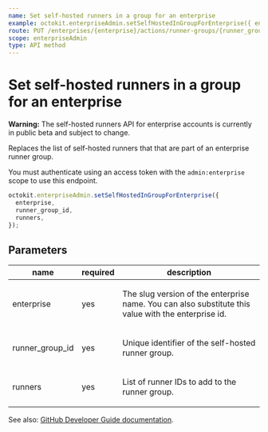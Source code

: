 ```yaml
---
name: Set self-hosted runners in a group for an enterprise
example: octokit.enterpriseAdmin.setSelfHostedInGroupForEnterprise({ enterprise, runner_group_id, runners })
route: PUT /enterprises/{enterprise}/actions/runner-groups/{runner_group_id}/runners
scope: enterpriseAdmin
type: API method
---
```


# Set self-hosted runners in a group for an enterprise

**Warning:** The self-hosted runners API for enterprise accounts is currently in public beta and subject to change.

Replaces the list of self-hosted runners that that are part of an enterprise runner group.

You must authenticate using an access token with the `admin:enterprise` scope to use this endpoint.

```js
octokit.enterpriseAdmin.setSelfHostedInGroupForEnterprise({
  enterprise,
  runner_group_id,
  runners,
});
```

## Parameters

<table>
  <thead>
    <tr>
      <th>name</th>
      <th>required</th>
      <th>description</th>
    </tr>
  </thead>
  <tbody>
    <tr><td>enterprise</td><td>yes</td><td>

The slug version of the enterprise name. You can also substitute this value with the enterprise id.

</td></tr>
<tr><td>runner_group_id</td><td>yes</td><td>

Unique identifier of the self-hosted runner group.

</td></tr>
<tr><td>runners</td><td>yes</td><td>

List of runner IDs to add to the runner group.

</td></tr>
  </tbody>
</table>

See also: [GitHub Developer Guide documentation](https://developer.github.com/v3/enterprise-admin/actions/#set-self-hosted-runners-in-a-group-for-an-enterprise).
